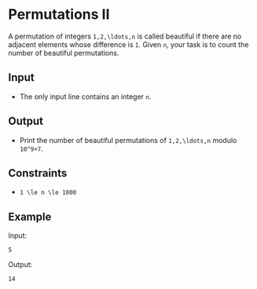 # Permutations II 

A permutation of integers ```1,2,\ldots,n``` is called beautiful if there are no adjacent elements whose difference is ```1```.
Given ```n```, your task is to count the number of beautiful permutations.
## Input
- The only input line contains an integer ```n```.
## Output
- Print the number of beautiful permutations of ```1,2,\ldots,n``` modulo ```10^9+7```.
## Constraints

- ```1 \le n \le 1000```

## Example
Input:
```
5
```

Output:
```
14
```

